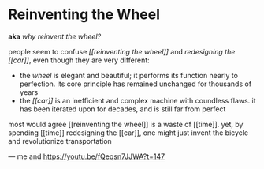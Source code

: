 # Reinventing the Wheel

**aka** _why reinvent the wheel?_

people seem to confuse _[[reinventing the wheel]]_ and _redesigning the [[car]]_, even though they are very different:

- the _wheel_ is elegant and beautiful; it performs its function nearly to perfection. its core principle has remained unchanged for thousands of years
- the _[[car]]_ is an inefficient and complex machine with coundless flaws. it has been iterated upon for decades, and is still far from perfect

most would agree [[reinventing the wheel]] is a waste of [[time]]. yet, by spending [[time]] redesigning the [[car]], one might just invent the bicycle and revolutionize transportation

&mdash; me and <https://youtu.be/fQeqsn7JJWA?t=147>
